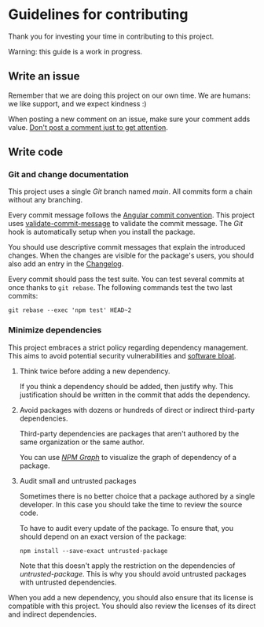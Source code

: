 # Guidelines for contributing

Thank you for investing your time in contributing to this project.

Warning: this guide is a work in progress.

## Write an issue

Remember that we are doing this project on our own time.
We are humans: we like support, and we expect kindness :)

When posting a new comment on an issue, make sure your comment adds value.
[Don't post a comment just to get attention][oss-user-behavior].

## Write code

### Git and change documentation

This project uses a single _Git_ branch named _main_.
All commits form a chain without any branching.

Every commit message follows the [Angular commit convention][angular-commit].
This project uses [validate-commit-message][validate-commit-message]
to validate the commit message.
The _Git_ hook is automatically setup when you install the package.

You should use descriptive commit messages that explain the introduced changes.
When the changes are visible for the package's users, you should also
add an entry in the [Changelog](./CHANGELOG.md).

Every commit should pass the test suite.
You can test several commits at once thanks to `git rebase`.
The following commands test the two last commits:

    git rebase --exec 'npm test' HEAD~2

### Minimize dependencies

This project embraces a strict policy regarding dependency management.
This aims to avoid potential security vulnerabilities and [software bloat][dep-madness].

1.  Think twice before adding a new dependency.

    If you think a dependency should be added, then justify why.
    This justification should be written in the commit that adds the dependency.

2.  Avoid packages with dozens or hundreds of
    direct or indirect third-party dependencies.

    Third-party dependencies are packages that aren't authored by
    the same organization or the same author.

    You can use [_NPM Graph_](https://npmgraph.js.org) to visualize the
    graph of dependency of a package.

3.  Audit small and untrusted packages

    Sometimes there is no better choice that a package authored by
    a single developer.
    In this case you should take the time to review the source code.

    To have to audit every update of the package.
    To ensure that, you should depend on an exact version of the package:

        npm install --save-exact untrusted-package

    Note that this doesn't apply the restriction on the dependencies of
    _untrusted-package_. This is why you should avoid untrusted packages
    with untrusted dependencies.

When you add a new dependency, you should also ensure that its license
is compatible with this project.
You should also review the licenses of its direct and indirect dependencies.

[angular-commit]: https://docs.google.com/document/d/1rk04jEuGfk9kYzfqCuOlPTSJw3hEDZJTBN5E5f1SALo
[dep-madness]: https://medium.com/s/silicon-satire/i-peeked-into-my-node-modules-directory-and-you-wont-believe-what-happened-next-b89f63d21558
[oss-user-behavior]: https://jacobtomlinson.dev/posts/2022/dont-be-that-open-source-user-dont-be-me/
[validate-commit-message]: https://github.com/Frikki/validate-commit-message/

